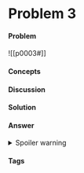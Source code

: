 # Problem 3
#### Problem
![[p0003#]]
#### Concepts
#### Discussion

#### Solution
#### Answer
<details><summary>Spoiler warning</summary>$ANSWER</details>


#### Tags